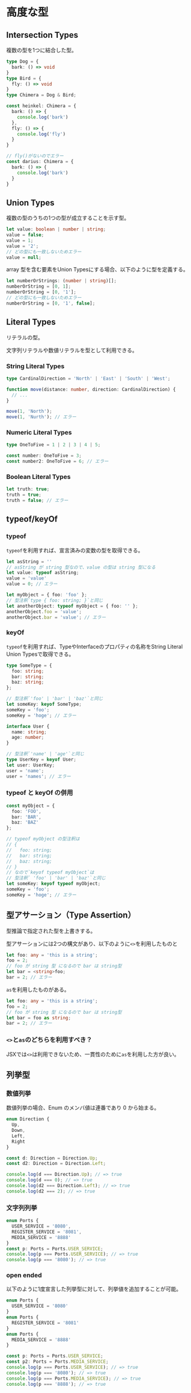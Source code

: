 # 高度な型

## Intersection Types

複数の型を1つに結合した型。

```ts
type Dog = {
  bark: () => void
}
type Bird = {
  fly: () => void
}
type Chimera = Dog & Bird;

const heinkel: Chimera = {
  bark: () => {
    console.log('bark')
  },
  fly: () => {
    console.log('fly')
  }
}

// fly()がないのでエラー
const darius: Chimera = {
  bark: () => {
    console.log('bark')
  }
}
```

## Union Types

複数の型のうちの1つの型が成立することを示す型。

```ts
let value: boolean | number | string;
value = false;
value = 1;
value = '2';
// どの型にも一致しないためエラー
value = null;
```

array 型を含む要素をUnion Typesにする場合、以下のように型を定義する。

```ts
let numberOrStrings: (number | string)[];
numberOrString = [0, 1];
numberOrString = [0, '1'];
// どの型にも一致しないためエラー
numberOrString = [0, '1', false];
```

## Literal Types

リテラルの型。

文字列リテラルや数値リテラルを型として利用できる。

### String Literal Types

```ts
type CardinalDirection = 'North' | 'East' | 'South' | 'West';

function move(distance: number, direction: CardinalDirection) {
  // ...
}

move(1, 'North');
move(1, 'Nurth'); // エラー
```

### Numeric Literal Types

```ts
type OneToFive = 1 | 2 | 3 | 4 | 5;

const number: OneToFive = 3;
const number2: OneToFive = 6; // エラー
```

### Boolean Literal Types

```ts
let truth: true;
truth = true;
truth = false; // エラー
```

## typeof/keyOf

### typeof

`typeof`を利用すれば、宣言済みの変数の型を取得できる。

```ts
let asString = ''
// asString が string 型なので、value の型は string 型になる
let value: typeof asString;
value = 'value'
value = 0; // エラー
```

```ts
let myObject = { foo: 'foo' };
// 型注釈`type { foo: string; }`と同じ
let anotherObject: typeof myObject = { foo: '' };
anotherObject.foo = 'value';
anotherObject.bar = 'value'; // エラー
```

### keyOf

`typeof`を利用すれば、TypeやInterfaceのプロパティの名称をString Literal Union Typesで取得できる。

```ts
type SomeType = {
  foo: string;
  bar: string;
  baz: string;
};

// 型注釈`'foo' | 'bar' | 'baz'`と同じ
let someKey: keyof SomeType;
someKey = 'foo';
someKey = 'hoge'; // エラー

interface User {
  name: string;
  age: number;
}

// 型注釈`'name' | 'age'`と同じ
type UserKey = keyof User;
let user: UserKey;
user = 'name';
user = 'names'; // エラー
```

### typeof と keyOf の併用

```ts
const myObject = {
  foo: 'FOO',
  bar: 'BAR',
  baz: 'BAZ'
};

// typeof myObject の型注釈は
// {
//   foo: string;
//   bar: string;
//   baz: string;
// }
// なので`keyof typeof myObject`は
// 型注釈` 'foo' | 'bar' | 'baz'`と同じ
let someKey: keyof typeof myObject;
someKey = 'foo';
someKey = 'hoge'; // エラー
```

## 型アサーション（Type Assertion）

型推論で指定された型を上書きする。

型アサーションには2つの構文があり、以下のように`<>`を利用したものと

```ts
let foo: any = 'this is a string';
foo = 2;
// foo が string 型 になるので bar は string型
let bar = <string>foo;
bar = 2; // エラー
```

`as`を利用したものがある。

```ts
let foo: any = 'this is a string';
foo = 2;
// foo が string 型 になるので bar は string型
let bar = foo as string;
bar = 2; // エラー
```

### `<>`と`as`のどちらを利用すべき？

JSXでは`<>`は利用できないため、一貫性のために`as`を利用した方が良い。

## 列挙型

### 数値列挙

数値列挙の場合、Enum のメンバ値は連番であり 0 から始まる。

```ts
enum Direction {
  Up,
  Down,
  Left,
  Right
}

const d: Direction = Direction.Up;
const d2: Direction = Direction.Left;

console.log(d === Direction.Up); // => true
console.log(d === 0); // => true
console.log(d2 === Direction.Left); // => true
console.log(d2 === 2); // => true
```

### 文字列列挙

```ts
enum Ports {
  USER_SERVICE = '8080',
  REGISTER_SERVICE = '8081',
  MEDIA_SERVICE = '8888'
}
const p: Ports = Ports.USER_SERVICE;
console.log(p === Ports.USER_SERVICE); // => true
console.log(p === '8080'); // => true
```

### open ended

以下のように1度宣言した列挙型に対して、列挙値を追加することが可能。

```ts
enum Ports {
  USER_SERVICE = '8080'
}
enum Ports {
  REGISTER_SERVICE = '8081'
}
enum Ports {
  MEDIA_SERVICE = '8888'
}

const p: Ports = Ports.USER_SERVICE;
const p2: Ports = Ports.MEDIA_SERVICE;
console.log(p === Ports.USER_SERVICE); // => true
console.log(p === '8080'); // => true
console.log(p === Ports.MEDIA_SERVICE); // => true
console.log(p === '8888'); // => true
```
